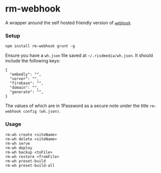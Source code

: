 # rm-webhook

A wrapper around the self hosted friendly version of [`webhook`](https://github.com/risd/webhook)

### Setup

`npm install rm-webhook grunt -g`

Ensure you have a `wh.json` file saved at `~/.risdmedia/wh.json`. It should include the following keys:

```
{
  "embedly": "",
  "server": "",
  "firebase": "",
  "domain": "",
  "generate": "",
}
```

The values of which are in 1Password as a secure note under the title `rm-webhook config (wh.json)`.


### Usage

```
rm-wh create <siteName>
rm-wh delete <siteName>
rm-wh serve
rm-wh deploy
rm-wh backup <toFile>
rm-wh restore <fromFile>
rm-wh preset-build
rm-wh preset-build-all
```
